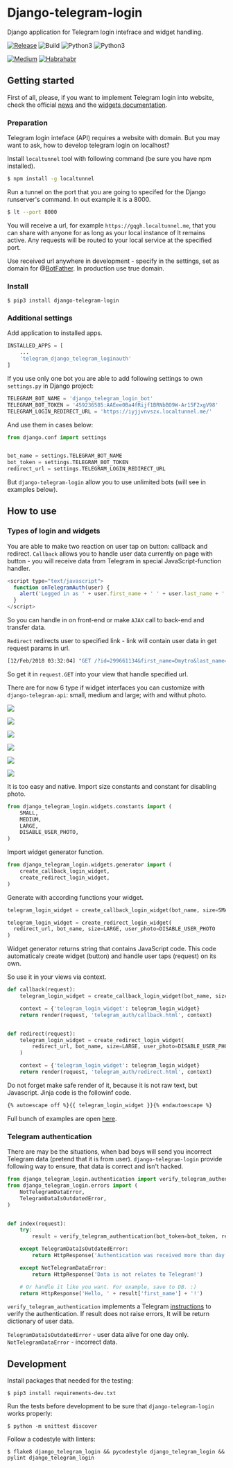 # Django-telegram-login

Django application for Telegram login intefrace and widget handling.

[![Release](https://img.shields.io/github/release/dmytrostriletskyi/django-telegram-login.svg)](https://github.com/dmytrostriletskyi/django-telegram-login/releases)
![Build](https://api.travis-ci.org/dmytrostriletskyi/django-telegram-login.svg?branch=develop)
![Python3](https://img.shields.io/badge/Python-3.5-brightgreen.svg)
![Python3](https://img.shields.io/badge/Python-3.6-brightgreen.svg)

[![Medium](https://img.shields.io/badge/Post-Medium-brightgreen.svg)](url)
[![Habrahabr](https://img.shields.io/badge/Post-Habrahabr-brightgreen.svg)](url)

## Getting started

First of all, please, if you want to implement Telegram login into website, check the official [news](https://telegram.org/blog/login) and the [widgets documentation](https://core.telegram.org/widgets/login).

### Preparation

Telegram login inteface (API) requires a website with domain. But you may want to ask, how to develop telegram login on localhost?

Install `localtunnel` tool with following command (be sure you have npm installed).

```bash
$ npm install -g localtunnel
```

Run a tunnel on the port that you are going to specifed for the Django runserver's command. In out example it is a 8000.

```bash
$ lt --port 8000
```

You will receive a url, for example `https://gqgh.localtunnel.me`, that you can share with anyone for as long as your local instance of lt remains active. Any requests will be routed to your local service at the specified port.

Use received url anywhere in development - specify in the settings, set as domain for @[BotFather](t.me/BotFather).
In production use true domain.

### Install

```bach
$ pip3 install django-telegram-login
```

### Additional settings

Add application to installed apps.

```python
INSTALLED_APPS = [
    ...
    'telegram_django_telegram_loginauth'
]
```

If you use only one bot you are able to add following settings to own `settings.py` in Django project:

```python
TELEGRAM_BOT_NAME = 'django_telegram_login_bot'
TELEGRAM_BOT_TOKEN = '459236585:AAEee0Ba4fRijf1BRNbBO9W-Ar15F2xgV98'
TELEGRAM_LOGIN_REDIRECT_URL = 'https://iyjjvnvszx.localtunnel.me/'
```

And use them in cases below:

```python
from django.conf import settings


bot_name = settings.TELEGRAM_BOT_NAME
bot_token = settings.TELEGRAM_BOT_TOKEN
redirect_url = settings.TELEGRAM_LOGIN_REDIRECT_URL
```

But `django-telegram-login` allow you to use unlimited bots (will see in examples below).

## How to use

### Types of login and widgets

You are able to make two reaction on user tap on button: callback and redirect.
`Callback` allows you to handle user data currently on page with button - you will receive data from Telegram in special JavaScript-function handler.

```javascript
<script type="text/javascript">
  function onTelegramAuth(user) {
    alert('Logged in as ' + user.first_name + ' ' + user.last_name + '!');
  }
</script>
```

So you can handle in on front-end or make `AJAX` call to back-end and transfer data.

`Redirect` redirects user to specified link - link will contain user data in get request params in url.

```bash
[12/Feb/2018 03:32:04] "GET /?id=299661134&first_name=Dmytro&last_name=Striletskyi&username=dmytrostriletskyi&photo_url=https%3A%2F%2Ft.me%2Fi%2Fuserpic%2F320%2Fdmytrostriletskyi.jpg&auth_date=1518406180&hash=f5cd61a87131fcf51fc745d465a36bdcc58db4175ccac7c5afbf641359f55807 HTTP/1.1" 200 14
```

So get it in `request.GET` into your view that handle specified url.

There are for now 6 type if widget interfaces you can customize with `django-telegram-api`: small, medium and large; with and withut photo.

![](https://habrastorage.org/webt/lh/xz/hw/lhxzhwrligxu4rsm-voqb2xovee.png)

![](https://habrastorage.org/webt/_d/g_/eu/_dg_eu-vtcl3ezdko0qyih_lf7k.png)

![](https://habrastorage.org/webt/3x/ed/ku/3xedkuddyzwt5d9zdvbupelrhn4.png)

![](https://habrastorage.org/webt/un/bv/ec/unbveca7gdzzeiwv2jhhwajdnvm.png)

![](https://habrastorage.org/webt/s7/ps/h5/s7psh5amj5a7fnndlw9bkl7otx8.png)

![](https://habrastorage.org/webt/y0/ef/u3/y0efu36pcmghb60kukbf8sw2yjk.png)

It is too easy and native. Import size constants and constant for disabling photo.

```python
from django_telegram_login.widgets.constants import (
    SMALL, 
    MEDIUM, 
    LARGE,
    DISABLE_USER_PHOTO,
)
```

Import widget generator function.

```python
from django_telegram_login.widgets.generator import (
    create_callback_login_widget,
    create_redirect_login_widget,
)
```

Generate with according functions your widget.

```python
telegram_login_widget = create_callback_login_widget(bot_name, size=SMALL)

telegram_login_widget = create_redirect_login_widget(
  redirect_url, bot_name, size=LARGE, user_photo=DISABLE_USER_PHOTO
)
```

Widget generator returns string that contains JavaScript code. This code automaticaly create widget (button)
and handle user taps (request) on its own.

So use it in your views via context.

```python
def callback(request):
    telegram_login_widget = create_callback_login_widget(bot_name, size=SMALL)

    context = {'telegram_login_widget': telegram_login_widget}
    return render(request, 'telegram_auth/callback.html', context)


def redirect(request):
    telegram_login_widget = create_redirect_login_widget(
        redirect_url, bot_name, size=LARGE, user_photo=DISABLE_USER_PHOTO
    )

    context = {'telegram_login_widget': telegram_login_widget}
    return render(request, 'telegram_auth/redirect.html', context)
```

Do not forget make safe render of it, because it is not raw text, but Javascript. Jinja code is the followinf code.

```html
{% autoescape off %}{{ telegram_login_widget }}{% endautoescape %}
```

Full bunch of examples are open [here](https://github.com/dmytrostriletskyi/django-telegram-login/tree/develop/examples).

### Telegram authentication

There are may be the situations, when bad boys will send you incorrect Telegram data (pretend that it is from user).
`django-telegram-login` provide following way to ensure, that data is correct and isn't hacked.

```python
from django_telegram_login.authentication import verify_telegram_authentication
from django_telegram_login.errors import (
    NotTelegramDataError, 
    TelegramDataIsOutdatedError,
)


def index(request):
    try:
        result = verify_telegram_authentication(bot_token=bot_token, request_data=request.GET)

    except TelegramDataIsOutdatedError:
        return HttpResponse('Authentication was received more than day ago.')

    except NotTelegramDataError:
        return HttpResponse('Data is not relates to Telegram!')

    # Or handle it like you want. For example, save to DB. :)
    return HttpResponse('Hello, ' + result['first_name'] + '!')
```

`verify_telegram_authentication` implements a Telegram [instructions](https://core.telegram.org/widgets/login#checking-authorizations) to verify the authentication. If result does not raise errors, It will be return dictionary of user data.

`TelegramDataIsOutdatedError` - user data alive for one day only.
`NotTelegramDataError` - incorrect data.

## Development

Install packages that needed for the testing:

```
$ pip3 install requirements-dev.txt
```

Run the tests before development to be sure that `django-telegram-login` works properly:

```
$ python -m unittest discover
```

Follow a codestyle with linters:

```
$ flake8 django_telegram_login && pycodestyle django_telegram_login && pylint django_telegram_login
```
